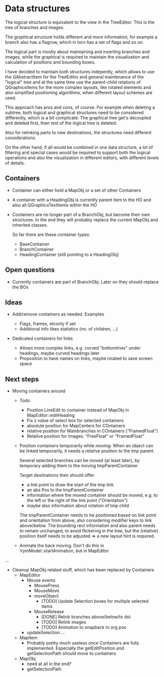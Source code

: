 Data structures
===============

The logical structure is equivalent to the view in the TreeEditor:
This is the tree of branches and images.

The graphical structure holds different and more information, for
example a branch also has a flagrow, which in turn has a set of flags
and so on.

The logical part is mostly about maintaining and inserting branches and images,
while the graphical is required to maintain the visualization and
calculation of positions and bounding boxes.

I have decided to maintain both structures  indepently, which allows
to use the QAbstractItem for the TreeEditor and general maintenance of
the "logical" tree and at the same time use the parent-child relations
of QGraphicsItems for the more complex layouts, like rotated elements
and also simplified positioning algorithms, when different layout
schemes are used.

This approach has pros and cons, of course. For example when deleting a
subtree, both logical and graphical structures need to be considered
differently, which is a bit complicate: The graphical tree get's
decoupled and deleted first, then rest of the logical tree is deleted.

Also for relinking parts to new destinations, the structures need
different considerations.

On the other hand, if all would be combined in one data structure, a lot
of filtering and special cases would be required to support both the
logical operations and also the visualization in different editors, with
different levels of details.


Containers
----------

- Container can either hold a MapObj or a set of other Containers
- A container with a HeadingObj is currently parent item to the HO and also all
  QGraphicsTextItems within the HO

- Containers are no longer part of a BranchObj, but become their own
  structures. In the end they will probably replace the current MapObj and
  inherited classes.

  So far there are these container types:

    - BaseContainer
    - BranchContainer
    - HeadingContainer (still pointing to a HeadingObj)

  
Open questions
--------------

- Currently containers are part of BranchObj. Later on they should
  replace the BOs

Ideas 
-----

* Add/remove containers as needed. Examples
  - Flags, frames, etconly if set
  - Additional info likes statistics (no. of children, ...)

* Dedicated containers for links
  - Allows more complex links, e.g. curved "bottomlines" under headings,
    maybe curved headings later
  - Proposition to have names on links, maybe rotated to save screen space


Next steps
----------

* Moving containers around
    - Todo
        - Position LineEdit to container instead of MapObj in
          MapEditor::editHeading
        - Fix z value of select box for selected containers
        - absolute position for MapCenters for COntainers
        - relative position for Mainbranches in COntainers
          ("FramedFloat")
        - Relative position for Images: "FreeFloat" or "FramedFloat"

    - Position containers temporarily while moving: When an object can be
      linked temporarily, it needs a relative position to the tmp parent.

      Several selected branches can be moved (at least later), by temporary
      adding them to the moving tmpParentContainer

      Target destinations then  should offer
      - a link point to draw the start of the tmp link
      - an abs Pos to the tmpParentContainer
      - information where the moved container should be moved, e.g. to the
        left or the right of the link point ("Orientation")
      - maybe also information about rotation of tmp child

      The tmpParentContainer needs to be positioned based on link point and
      orientation from above, also considering modifier keys to link
      above/below. The bounding rect information and also parent needs to
      remain unchanged, to avoid flickering in the tree, but the (relative)
      position itself needs to be adjusted => a new layout hint is required.

    - Animate the back moving. Don't do this in VymModel::startAnimation,
      but in MapEditor

...

* Cleanup MapObj related stuff, which has been replaced by Containers
    - MapEditor
        - Mouse events
            - MousePress
            - MouseMove
            - moveObject
                - [TODO] Update Selection boxes for multiple selected items
            - MouseRelease
                - [DONE] Relink branches above/below/to dst
                - [TODO] Relink images
                - [TODO] Animation to snapback to org pos
        - updateSelection
        ...
    - MapItem
        - Probably pretty much useless once Containers are fully
          implemented. Especially the getEditPosition and
          getSelectionPath should move to containers
    - MapObj
        - need at all in the end?
        - getSelectionPath
